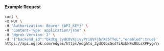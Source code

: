 <!-- Code generated for API Clients. DO NOT EDIT. -->

#### Example Request

```bash
curl \
-X PUT \
-H "Authorization: Bearer {API_KEY}" \
-H "Content-Type: application/json" \
-H "Ngrok-Version: 2" \
-d '{"backend_id":"bkdtg_2ydC0VXjiyvPri8VFjbrX85TTeL","enabled":true}' \
https://api.ngrok.com/edges/https/edghts_2ydC0bcGsd7iRxbNFx0ULsXPFyg/routes/edghtsrt_2ydC0c4s4y7n1nYSr9apov081ba/backend
```
